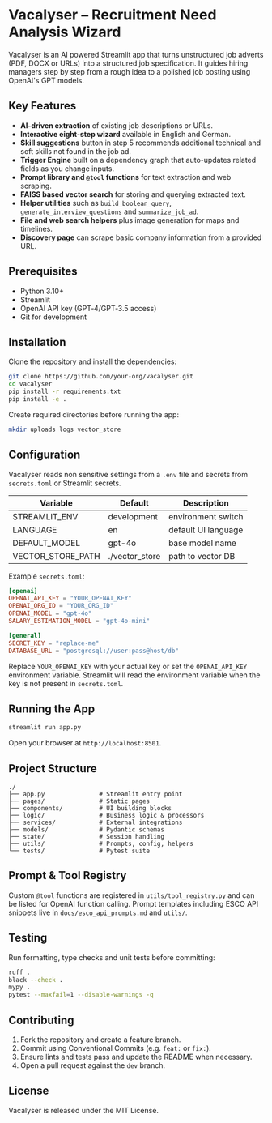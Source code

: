 # Vacalyser – Recruitment Need Analysis Wizard

Vacalyser is an AI powered Streamlit app that turns unstructured job adverts
(PDF, DOCX or URLs) into a structured job specification. It guides hiring
managers step by step from a rough idea to a polished job posting using
OpenAI's GPT models.

## Key Features

- **AI-driven extraction** of existing job descriptions or URLs.
- **Interactive eight-step wizard** available in English and German.
- **Skill suggestions** button in step 5 recommends additional technical and
  soft skills not found in the job ad.
- **Trigger Engine** built on a dependency graph that auto-updates related
  fields as you change inputs.
- **Prompt library and `@tool` functions** for text extraction and web
  scraping.
- **FAISS based vector search** for storing and querying extracted text.
- **Helper utilities** such as `build_boolean_query`,
  `generate_interview_questions` and `summarize_job_ad`.
- **File and web search helpers** plus image generation for maps and timelines.
- **Discovery page** can scrape basic company information from a provided URL.

## Prerequisites

- Python 3.10+
- Streamlit
- OpenAI API key (GPT‑4/GPT‑3.5 access)
- Git for development

## Installation

Clone the repository and install the dependencies:

```bash
git clone https://github.com/your-org/vacalyser.git
cd vacalyser
pip install -r requirements.txt
pip install -e .
```

Create required directories before running the app:

```bash
mkdir uploads logs vector_store
```

## Configuration

Vacalyser reads non sensitive settings from a `.env` file and secrets from
`secrets.toml` or Streamlit secrets.

| Variable | Default | Description |
| --- | --- | --- |
| STREAMLIT_ENV | development | environment switch |
| LANGUAGE | en | default UI language |
| DEFAULT_MODEL | gpt-4o | base model name |
| VECTOR_STORE_PATH | ./vector_store | path to vector DB |

Example `secrets.toml`:

```toml
[openai]
OPENAI_API_KEY = "YOUR_OPENAI_KEY"
OPENAI_ORG_ID = "YOUR_ORG_ID"
OPENAI_MODEL = "gpt-4o"
SALARY_ESTIMATION_MODEL = "gpt-4o-mini"

[general]
SECRET_KEY = "replace-me"
DATABASE_URL = "postgresql://user:pass@host/db"
```
Replace `YOUR_OPENAI_KEY` with your actual key or set the
`OPENAI_API_KEY` environment variable. Streamlit will read the
environment variable when the key is not present in `secrets.toml`.

## Running the App

```bash
streamlit run app.py
```

Open your browser at `http://localhost:8501`.

## Project Structure

```
./
├── app.py               # Streamlit entry point
├── pages/               # Static pages
├── components/          # UI building blocks
├── logic/               # Business logic & processors
├── services/            # External integrations
├── models/              # Pydantic schemas
├── state/               # Session handling
├── utils/               # Prompts, config, helpers
└── tests/               # Pytest suite
```

## Prompt & Tool Registry

Custom `@tool` functions are registered in
`utils/tool_registry.py` and can be listed for OpenAI
function calling. Prompt templates including ESCO API snippets
live in `docs/esco_api_prompts.md` and `utils/`.

## Testing

Run formatting, type checks and unit tests before committing:

```bash
ruff .
black --check .
mypy .
pytest --maxfail=1 --disable-warnings -q
```

## Contributing

1. Fork the repository and create a feature branch.
2. Commit using Conventional Commits (e.g. `feat:` or `fix:`).
3. Ensure lints and tests pass and update the README when necessary.
4. Open a pull request against the `dev` branch.

## License

Vacalyser is released under the MIT License.
